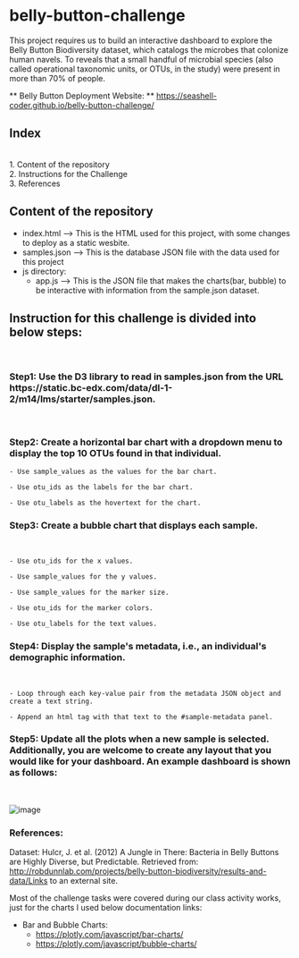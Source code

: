 # belly-button-challenge
This project requires us to build an interactive dashboard to explore the Belly Button Biodiversity dataset, which catalogs the microbes that colonize human navels. To reveals that a small handful of microbial species (also called operational taxonomic units, or OTUs, in the study) were present in more than 70% of people.

** Belly Button Deployment Website: **
https://seashell-coder.github.io/belly-button-challenge/ 

<h2>Index</h2><br/>
1. Content of the repository<br/>
2. Instructions for the Challenge<br/>
3. References<br/>

Content of the repository
-----------------------------------------------------------
- index.html    --> This is the HTML used for this project, with some changes to deploy as a static wesbite.
- samples.json  --> This is the database JSON file with the data used for this project
- js directory:
  -  app.js --> This is the JSON file that makes the charts(bar, bubble) to be interactive with information from the sample.json dataset.
<h2> Instruction for this challenge is divided into below steps: </h2><br/>

<h3>Step1: Use the D3 library to read in samples.json from the URL https://static.bc-edx.com/data/dl-1-2/m14/lms/starter/samples.json.</h3> <br/>
<h3>Step2: Create a horizontal bar chart with a dropdown menu to display the top 10 OTUs found in that individual.</h3>

    - Use sample_values as the values for the bar chart.

    - Use otu_ids as the labels for the bar chart.

    - Use otu_labels as the hovertext for the chart.
<h3>Step3: Create a bubble chart that displays each sample.</h3><br/>

    - Use otu_ids for the x values.

    - Use sample_values for the y values.

    - Use sample_values for the marker size.

    - Use otu_ids for the marker colors.

    - Use otu_labels for the text values.
<h3>Step4: Display the sample's metadata, i.e., an individual's demographic information.</h3><br/>

    - Loop through each key-value pair from the metadata JSON object and create a text string.

    - Append an html tag with that text to the #sample-metadata panel.

<h3>Step5: Update all the plots when a new sample is selected. Additionally, you are welcome to create any layout that you would like for your dashboard. An example dashboard is shown as follows:</h3><br/>

![image](https://seashell-coder.github.io/belly-button-challenge/Belly-Button-final-output.jpg)



<h3>References: </h3>

Dataset: Hulcr, J. et al. (2012) A Jungle in There: Bacteria in Belly Buttons are Highly Diverse, but Predictable. Retrieved from: http://robdunnlab.com/projects/belly-button-biodiversity/results-and-data/Links to an external site. 

Most of the challenge tasks were covered during our class activity works, just for the charts I used below documentation links:

- Bar and Bubble Charts:
  - https://plotly.com/javascript/bar-charts/
  - https://plotly.com/javascript/bubble-charts/ 







